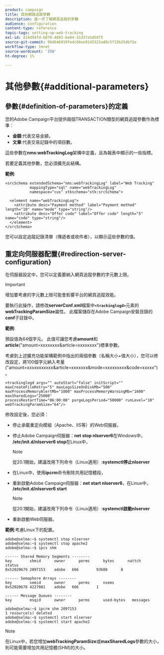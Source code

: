 ```yaml
---
product: campaign
title: 其他網路追蹤參數
description: 進一步了解網頁追蹤的參數
audience: configuration
content-type: reference
topic-tags: setting-up-web-tracking
exl-id: d14d94fd-b078-4893-be84-31d37a1d50f5
source-git-commit: 98d646919fedc66ee9145522ad0c5f15b25dbf2e
workflow-type: tm+mt
source-wordcount: '350'
ht-degree: 1%

---
```


# 其他參數{#additional-parameters}

## 參數{#definition-of-parameters}的定義

您的Adobe Campaign平台提供兩個TRANSACTION類型的網頁追蹤參數作為標準：

* **金額**:代表交易金額，
* **文章**:代表交易記錄中的項目數。

這些參數在&#x200B;**nms:webTrackingLog**&#x200B;架構中定義，且為報表中顯示的一些指標。

若要定義其他參數，您必須擴充此結構。

**範例**:

```
<srcSchema extendedSchema="nms:webTrackingLog" label="Web Tracking"
           mappingType="sql" name="webTrackingLog" 
           namespace="cus" xtkschema="xtk:srcSchema">

  <element name="webTrackingLog">
    <attribute desc="Payment method" label="Payment method" length="10" name="mode" type="string"/>
    <attribute desc="Offer code" label="Offer code" length="5" name="code" type="string"/>
  </element>
</srcSchema>
```

您可以設定追蹤記錄清單（傳遞者或收件者），以顯示這些參數的值。

## 重定向伺服器配置{#redirection-server-configuration}

在伺服器設定中，您可以定義要納入網頁追蹤參數的字元數上限。

>[!IMPORTANT]
>
>增加要考慮的字元數上限可能會影響平台的網頁追蹤效能。

要執行此操作，請修改&#x200B;**serverConf.xml**&#x200B;檔案中&#x200B;**`<trackinglogd>`**&#x200B;元素的&#x200B;**webTrackingParamSize**&#x200B;屬性。 此檔案儲存在Adobe Campaign安裝目錄的&#x200B;**conf**&#x200B;子目錄中。

**範例**:

預設值為64個字元。 此值可讓您考慮&#x200B;**amount**&#x200B;和&#x200B;**article**(&quot;amount=xxxxxxxx&amp;article=xxxxxxxx&quot;)標準參數。

考慮到上述擴充功能架構範例中指出的兩個參數（名稱大小+值大小），您可以修改設定，將100個字元納入考量(&quot;amount=xxxxxxxxxxx&amp;article=xxxxxxx&amp;mode=xxxxxxxxx&amp;code=xxxxx&quot;)。

```
<trackinglogd args="" autoStart="false" initScript="" maxCreateFileRetry="5" maxLogsSizeOnDiskMb="500"
maxProcessMemoryAlertMb="1800" maxProcessMemoryWarningMb="1600" maxSharedLogs="25000"
processRestartTime="06:00:00" purgeLogsPeriod="50000" runLevel="10"
webTrackingParamSize="64"/>
```

修改設定後，您必須：

* 停止承載重定向模組（Apache、IIS等）的Web伺服器，
* 停止Adobe Campaign伺服器：**net stop nlserver6**&#x200B;在Windows中， **/etc/init.d/nlserver6 stop**&#x200B;在Linux中，

   >[!NOTE]
   >
   >從20.1開始，建議改用下列命令（Linux適用）:**systemctl停止nlserver**

* 在Linux中，使用&#x200B;**ipcrm**&#x200B;命令刪除共用記憶體段，
* 重新啟動Adobe Campaign伺服器：**net start nlserver6**，在Linux中， **/etc/init.d/nlserver6 start**

   >[!NOTE]
   >
   >從20.1開始，建議改用下列命令（Linux適用）:**systemctl啟動nlserver**

* 重新啟動Web伺服器。

**範例**:考慮Linux下的配置。

```
adobe@selma:~$ systemctl stop nlserver
adobe@selma:~$ systemctl stop apache2
adobe@selma:~$ ipcs shm

------ Shared Memory Segments --------
key        shmid      owner      perms      bytes      nattch     status      
0x52020679 2097153    adobe   666        93608      8                       

------ Semaphore Arrays --------
key        semid      owner      perms      nsems     
0x52020678 4227081    adobe   666        1         

------ Message Queues --------
key        msqid      owner      perms      used-bytes   messages    

adobe@selma:~$ ipcrm shm 2097153                             
1 resource(s) deleted
adobe@selma:~$ systemctl start nlserver
adobe@selma:~$ systemctl start apache2
```

>[!NOTE]
>
>在Linux中，若您增加&#x200B;**webTrackingParamSize**&#x200B;或&#x200B;**maxSharedLogs**&#x200B;參數的大小，則可能需要增加共用記憶體(SHM)的大小。
